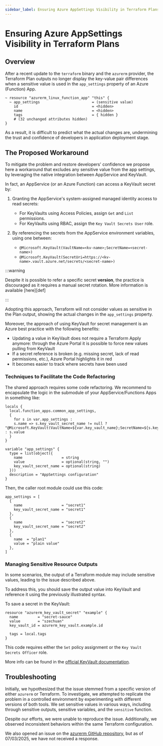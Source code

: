 ```yaml
---
sidebar_label: Ensuring Azure AppSettings Visibility in Terraform Plans
---
```


# Ensuring Azure AppSettings Visibility in Terraform Plans

## Overview

After a recent update to the `terraform` binary and the `azurerm` provider, the
Terraform Plan outputs no longer display the key-value pair differences when a
sensitive value is used in the `app_settings` property of an Azure (Function)
App.

```hcl
~ resource "azurerm_linux_function_app" "this" {
  ~ app_settings                        = (sensitive value)
    id                                  = <hidden>
    name                                = <hidden>
    tags                                = { hidden }
    # (32 unchanged attributes hidden)
}
```

As a result, it is difficult to predict what the actual changes are, undermining
the trust and confidence of developers in application deployment stage.

## The Proposed Workaround

To mitigate the problem and restore developers' confidence we propose here a
workaround that excludes any sensitive value from the app settings, by
leveraging the native integration between AppService and KeyVault.

In fact, an AppService (or an Azure Function) can access a KeyVault secret by:

1. Granting the AppService's system-assigned managed identity access to read
   secrets:

   - For KeyVaults using Access Policies, assign `Get` and `List` permissions.
   - For KeyVaults using RBAC, assign the `Key Vault Secrets User` role.

2. By referencing the secrets from the AppService environment variables, using
   one between:

   - `@Microsoft.KeyVault(VaultName=<kv-name>;SecretName=<secret-name>)`
   - `@Microsoft.KeyVault(SecretUri=https://<kv-name>.vault.azure.net/secrets/<secret-name>)`

:::warning

Despite it is possible to refer a specific secret **version**, the practice is
discouraged as it requires a manual secret rotation. More information is
available [here][def]

:::

Adopting this approach, Terraform will not consider values as sensitive in the
Plan output, showing the actual changes in the `app_settings` property.

Moreover, the approach of using KeyVault for secret management is an Azure best
practice with the following benefits:

- Updating a value in KeyVault does not require a Terraform Apply anymore:
  through the Azure Portal it is possible to force new values pulling from
  KeyVault
- If a secret reference is broken (e.g. missing secret, lack of read
  permissions, etc.), Azure Portal highlights it in red
- It becomes easier to track where secrets have been used

### Techniques to Facilitate the Code Refactoring

The shared approach requires some code refactoring. We recommend to encapsulate
the logic in the submodule of your AppService/Functions Apps in something like:

```hcl
locals {
  local.function_apps.common_app_settings,
  {
    for s in var.app_settings :
    s.name => s.key_vault_secret_name != null ? "@Microsoft.KeyVault(VaultName=${var.key_vault_name};SecretName=${s.key_vault_secret_name})" : s.value
  }
}

variable "app_settings" {
  type = list(object({
    name                  = string
    value                 = optional(string, "")
    key_vault_secret_name = optional(string)
  }))
  description = "AppSettings configuration"
}
```

Then, the caller root module could use this code:

```hcl
app_settings = [
  {
    name                  = "secret1"
    key_vault_secret_name = "secret1"
  },
  {
    name                  = "secret2"
    key_vault_secret_name = "secret2"
  },
  {
    name  = "plan1"
    value = "plain value"
  },
]
```

### Managing Sensitive Resource Outputs

In some scenarios, the output of a Terraform module may include sensitive
values, leading to the issue described above.

To address this, you should save the output value into KeyVault and reference it
using the previously illustrated syntax.

To save a secret in the KeyVault:

```hcl
resource "azurerm_key_vault_secret" "example" {
  name         = "secret-sauce"
  value        = "szechuan"
  key_vault_id = azurerm_key_vault.example.id

  tags = local.tags
}
```

This code requires either the `Set` policy assignment or the
`Key Vault Secrets Officer` role.

More info can be found in the
[official KeyVault documentation](https://registry.terraform.io/providers/hashicorp/azurerm/latest/docs/resources/key_vault_secret).

## Troubleshooting

Initially, we hypothesized that the issue stemmed from a specific version of
either `azurerm` or Terraform. To investigate, we attempted to replicate the
problem in a controlled environment by experimenting with different versions of
both tools. We set sensitive values in various ways, including through sensitive
outputs, sensitive variables, and the `sensitive` function.

Despite our efforts, we were unable to reproduce the issue. Additionally, we
observed inconsistent behaviors within the same Terraform configuration.

We also opened an issue on the
[azurerm GitHub repository](https://github.com/hashicorp/terraform-provider-azurerm/issues/28509),
but as of 07/03/2025, we have not received a response.

